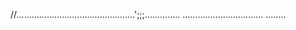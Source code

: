 //...............................................';;;..............
................................
........




